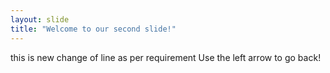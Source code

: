 ```yaml
---
layout: slide
title: "Welcome to our second slide!"
---
```

this is new change of line as per requirement
Use the left arrow to go back!
